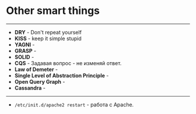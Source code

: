 # Other smart things
***
- **DRY** - Don't repeat yourself
- **KISS** - keep it simple stupid
- **YAGNI** - 
- **GRASP** -
- **SOLID** -
- **CQS** - Задавая вопрос - не изменяй ответ.
- **Law of Demeter** - 
- **Single Level of Abstraction Principle** - 
- **Open Query Graph** - 
- **Cassandra** - 
***
- `/etc/init.d/apache2 restart` - работа с Apache.
